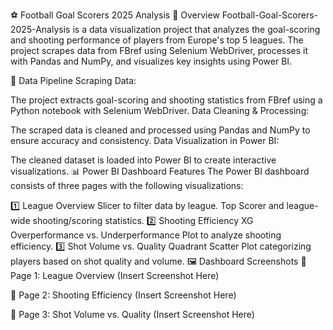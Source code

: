 ⚽ Football Goal Scorers 2025 Analysis
📌 Overview
Football-Goal-Scorers-2025-Analysis is a data visualization project that analyzes the goal-scoring and shooting performance of players from Europe's top 5 leagues. The project scrapes data from FBref using Selenium WebDriver, processes it with Pandas and NumPy, and visualizes key insights using Power BI.

🔧 Data Pipeline
Scraping Data:

The project extracts goal-scoring and shooting statistics from FBref using a Python notebook with Selenium WebDriver.
Data Cleaning & Processing:

The scraped data is cleaned and processed using Pandas and NumPy to ensure accuracy and consistency.
Data Visualization in Power BI:

The cleaned dataset is loaded into Power BI to create interactive visualizations.
📊 Power BI Dashboard Features
The Power BI dashboard consists of three pages with the following visualizations:

1️⃣ League Overview
Slicer to filter data by league.
Top Scorer and league-wide shooting/scoring statistics.
2️⃣ Shooting Efficiency
XG Overperformance vs. Underperformance Plot to analyze shooting efficiency.
3️⃣ Shot Volume vs. Quality
Quadrant Scatter Plot categorizing players based on shot quality and volume.
🖼️ Dashboard Screenshots
📌 Page 1: League Overview
(Insert Screenshot Here)

📌 Page 2: Shooting Efficiency
(Insert Screenshot Here)

📌 Page 3: Shot Volume vs. Quality
(Insert Screenshot Here)
